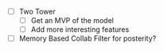 - [ ] Two Tower
    - [ ] Get an MVP of the model
    - [ ] Add more interesting features
- [ ] Memory Based Collab Filter for posterity?